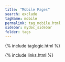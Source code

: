 ```yaml
---
title: "Mobile Pages"
search: exclude
tagName: mobile
permalink: tag_mobile.html
sidebar: mydoc_sidebar
folder: tags
---
```

{% include taglogic.html %}

{% include links.html %}
